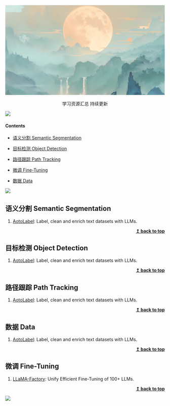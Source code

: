 <img src="assets/07.jpeg" alt="07">

<p align="center">学习资源汇总 持续更新</p>


![](https://camo.githubusercontent.com/2722992d519a722218f896d5f5231d49f337aaff4514e78bd59ac935334e916a/68747470733a2f2f692e696d6775722e636f6d2f77617856496d762e706e67)

#### Contents

- [语义分割 Semantic Segmentation](#语义分割-Semantic-Segmentation)
- [目标检测 Object Detection](#目标检测-Object-Detection)
- [路径跟踪 Path Tracking](#路径跟踪-Path-Tracking)
- [微调 Fine-Tuning](#微调-Fine-Tuning)

- [数据 Data](#数据-Data)

![](https://camo.githubusercontent.com/2722992d519a722218f896d5f5231d49f337aaff4514e78bd59ac935334e916a/68747470733a2f2f692e696d6775722e636f6d2f77617856496d762e706e67)

## 语义分割 Semantic Segmentation


1. [AotoLabel](https://github.com/refuel-ai/autolabel): Label, clean and enrich text datasets with LLMs.

<div align="right">
    <b><a href="#Contents">↥ back to top</a></b>
</div>



## 目标检测 Object Detection


1. [AotoLabel](https://github.com/refuel-ai/autolabel): Label, clean and enrich text datasets with LLMs.

<div align="right">
    <b><a href="#Contents">↥ back to top</a></b>
</div>

## 路径跟踪 Path Tracking


1. [AotoLabel](https://github.com/refuel-ai/autolabel): Label, clean and enrich text datasets with LLMs.

<div align="right">
    <b><a href="#Contents">↥ back to top</a></b>
</div>



## 数据 Data


1. [AotoLabel](https://github.com/refuel-ai/autolabel): Label, clean and enrich text datasets with LLMs.

<div align="right">
    <b><a href="#Contents">↥ back to top</a></b>
</div>

## 微调 Fine-Tuning

1. [LLaMA-Factory](https://github.com/hiyouga/LLaMA-Factory): Unify Efficient Fine-Tuning of 100+ LLMs.

<div align="right">
    <b><a href="#Contents">↥ back to top</a></b>
</div>

![](https://camo.githubusercontent.com/2722992d519a722218f896d5f5231d49f337aaff4514e78bd59ac935334e916a/68747470733a2f2f692e696d6775722e636f6d2f77617856496d762e706e67)
